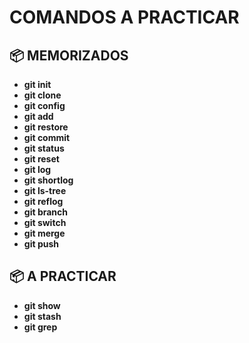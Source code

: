 # COMANDOS A PRACTICAR

## 📦 MEMORIZADOS
- **git init**
- **git clone**
- **git config**
- **git add**
- **git restore**
- **git commit**
- **git status**
- **git reset**
- **git log**
- **git shortlog**
- **git ls-tree**
- **git reflog**
- **git branch**
- **git switch**
- **git merge**
- **git push**

## 📦 A PRACTICAR
- **git show**
- **git stash**
- **git grep**